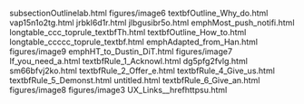 subsectionOutlinelab.html
figures/image6
textbfOutline_Why_do.html
vap15n1o2tg.html
jrbkl6d1r.html
jlbgusibr5o.html
emphMost_push_notifi.html
longtable_ccc_toprule_textbfTh.html
textbfOutline_How_to.html
longtable_ccccc_toprule_textbf.html
emphAdapted_from_Han.html
figures/image9
emphHT_to_Dustin_DiT.html
figures/image7
If_you_need_a.html
textbfRule_1_Acknowl.html
dg5pfg2fvlg.html
sm66bfvj2ko.html
textbfRule_2_Offer_e.html
textbfRule_4_Give_us.html
textbfRule_5_Demonst.html
untitled.html
textbfRule_6_Give_an.html
figures/image8
figures/image3
UX_Links__hrefhttpsu.html